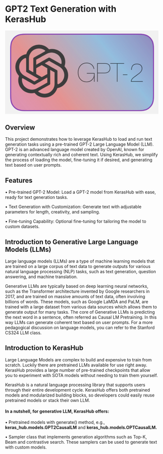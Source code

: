 # GPT2 Text Generation with KerasHub



![App Screenshot](https://github.com/danypetkar/GPT-2/blob/main/1695718765348.png)

## Overview

This project demonstrates how to leverage KerasHub to load and run text generation tasks using a pre-trained GPT-2 Large Language Model (LLM). GPT-2 is an advanced language model created by OpenAI, known for generating contextually rich and coherent text. Using KerasHub, we simplify the process of loading the model, fine-tuning it if desired, and generating text based on user prompts.

## Features
•	Pre-trained GPT-2 Model: Load a GPT-2 model from KerasHub with ease, ready for text generation tasks.

•	Text Generation with Customization: Generate text with adjustable parameters for length, creativity, and sampling.

•	Fine-tuning Capability: Optional fine-tuning for tailoring the model to custom datasets.

## Introduction to Generative Large Language Models (LLMs)

Large language models (LLMs) are a type of machine learning models that are trained on a large corpus of text data to generate outputs for various natural language processing (NLP) tasks, such as text generation, question answering, and machine translation.

Generative LLMs are typically based on deep learning neural networks, such as the Transformer architecture invented by Google researchers in 2017, and are trained on massive amounts of text data, often involving billions of words. These models, such as Google LaMDA and PaLM, are trained with a large dataset from various data sources which allows them to generate output for many tasks. The core of Generative LLMs is predicting the next word in a sentence, often referred as Causal LM Pretraining. In this way LLMs can generate coherent text based on user prompts. For a more pedagogical discussion on language models, you can refer to the Stanford CS324 LLM class.

## Introduction to KerasHub
Large Language Models are complex to build and expensive to train from scratch. Luckily there are pretrained LLMs available for use right away. KerasHub provides a large number of pre-trained checkpoints that allow you to experiment with SOTA models without needing to train them yourself.

KerasHub is a natural language processing library that supports users through their entire development cycle. KerasHub offers both pretrained models and modularized building blocks, so developers could easily reuse pretrained models or stack their own LLM.
#### In a nutshell, for generative LLM, KerasHub offers:

•	Pretrained models with generate() method, e.g., **keras_hub.models.GPT2CausalLM** and **keras_hub.models.OPTCausalLM.**

•	Sampler class that implements generation algorithms such as Top-K, Beam and contrastive search. These samplers can be used to generate text with custom models.
